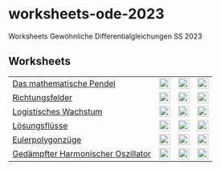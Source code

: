 # worksheets-ode-2023
Worksheets Gewöhnliche Differentialgleichungen SS 2023

## Worksheets

<table>
 <tr>
  <td>
   <a href="/JeremiasE/worksheets-ode-2023/blob/main/examples/1-Pendel.ipynb">Das mathematische Pendel</a>
  </td>
    <td>
   <a href="https://mybinder.org/v2/gh/JeremiasE/worksheets-ode-2023/HEAD?labpath=examples%2F1-Pendel.ipynb" rel="nofollow">
    <img src="https://mybinder.org/badge_logo.svg" alt="Open In Colab" data-canonical-src="https://colab.research.google.com/assets/colab-badge.svg"  height="22ex">
   </a>
  </td>
  <td>
   <a href="https://kaggle.com/kernels/welcome?src=https://github.com/JeremiasE/worksheets-ode-2023/blob/main/examples/1-Pendel.ipynb" rel="nofollow">
   <img src="https://kaggle.com/static/images/open-in-kaggle.svg" alt="Kaggle" height="22ex">
   </a>
  </td>
  <td>
   <a href="https://colab.research.google.com/github/JeremiasE/worksheets-ode-2023/blob/main/examples/1-Pendel.ipynb" rel="nofollow">
    <img src="https://camo.githubusercontent.com/84f0493939e0c4de4e6dbe113251b4bfb5353e57134ffd9fcab6b8714514d4d1/68747470733a2f2f636f6c61622e72657365617263682e676f6f676c652e636f6d2f6173736574732f636f6c61622d62616467652e737667" alt="Open In Colab" data-canonical-src="https://colab.research.google.com/assets/colab-badge.svg"  height="22ex">
   </a>
  </td>
 </tr>
  <tr>
  <td>
   <a href="/JeremiasE/worksheets-ode-2023/blob/main/examples/2-Slope_fields.ipynb">Richtungsfelder</a>
  </td>
    <td>
   <a href="https://mybinder.org/v2/gh/JeremiasE/worksheets-ode-2023/HEAD?labpath=examples%2F2-Slope_fields.ipynb" rel="nofollow">
    <img src="https://mybinder.org/badge_logo.svg" alt="Open In Colab" data-canonical-src="https://colab.research.google.com/assets/colab-badge.svg"  height="22ex">
   </a>
  </td>
  <td>
   <a href="https://kaggle.com/kernels/welcome?src=https://github.com/JeremiasE/worksheets-ode-2023/blob/main/examples/2-Slope_fields.ipynb" rel="nofollow">
   <img src="https://kaggle.com/static/images/open-in-kaggle.svg" alt="Kaggle" height="22ex">
   </a>
  </td>
  <td>
   <a href="https://colab.research.google.com/github/JeremiasE/worksheets-ode-2023/blob/main/examples/2-Slope_fields.ipynb" rel="nofollow">
    <img src="https://camo.githubusercontent.com/84f0493939e0c4de4e6dbe113251b4bfb5353e57134ffd9fcab6b8714514d4d1/68747470733a2f2f636f6c61622e72657365617263682e676f6f676c652e636f6d2f6173736574732f636f6c61622d62616467652e737667" alt="Open In Colab" data-canonical-src="https://colab.research.google.com/assets/colab-badge.svg"  height="22ex">
   </a>
  </td>
 </tr>
 <tr>
  <td>
   <a href="/JeremiasE/worksheets-ode-2023/blob/main/examples/3-Logistic.ipynb">Logistisches Wachstum</a>
  </td>
    <td>
   <a href="https://mybinder.org/v2/gh/JeremiasE/worksheets-ode-2023/HEAD?labpath=examples%2F3-Logistic.ipynb" rel="nofollow">
    <img src="https://mybinder.org/badge_logo.svg" alt="Open In Colab" data-canonical-src="https://colab.research.google.com/assets/colab-badge.svg"  height="22ex">
   </a>
  </td>
  <td>
   <a href="https://kaggle.com/kernels/welcome?src=https://github.com/JeremiasE/worksheets-ode-2023/blob/main/examples/3-Logistic.ipynb" rel="nofollow">
   <img src="https://kaggle.com/static/images/open-in-kaggle.svg" alt="Kaggle" height="22ex">
   </a>
  </td>
  <td>
   <a href="https://colab.research.google.com/github/JeremiasE/worksheets-ode-2023/blob/main/examples/3-Logistic.ipynb" rel="nofollow">
    <img src="https://camo.githubusercontent.com/84f0493939e0c4de4e6dbe113251b4bfb5353e57134ffd9fcab6b8714514d4d1/68747470733a2f2f636f6c61622e72657365617263682e676f6f676c652e636f6d2f6173736574732f636f6c61622d62616467652e737667" alt="Open In Colab" data-canonical-src="https://colab.research.google.com/assets/colab-badge.svg"  height="22ex">
   </a>
  </td>
 </tr>
 <tr>
  <td>
   <a href="/JeremiasE/worksheets-ode-2023/blob/main/examples/4-Flow.ipynb">Lösungsflüsse</a>
  </td>
    <td>
   <a href="https://mybinder.org/v2/gh/JeremiasE/worksheets-ode-2023/HEAD?labpath=examples%2F4-Flow.ipynb" rel="nofollow">
    <img src="https://mybinder.org/badge_logo.svg" alt="Open In Colab" data-canonical-src="https://colab.research.google.com/assets/colab-badge.svg"  height="22ex">
   </a>
  </td>
  <td>
   <a href="https://kaggle.com/kernels/welcome?src=https://github.com/JeremiasE/worksheets-ode-2023/blob/main/examples/4-Flow.ipynb" rel="nofollow">
   <img src="https://kaggle.com/static/images/open-in-kaggle.svg" alt="Kaggle" height="22ex">
   </a>
  </td>
  <td>
   <a href="https://colab.research.google.com/github/JeremiasE/worksheets-ode-2023/blob/main/examples/4-Flow.ipynb" rel="nofollow">
    <img src="https://camo.githubusercontent.com/84f0493939e0c4de4e6dbe113251b4bfb5353e57134ffd9fcab6b8714514d4d1/68747470733a2f2f636f6c61622e72657365617263682e676f6f676c652e636f6d2f6173736574732f636f6c61622d62616467652e737667" alt="Open In Colab" data-canonical-src="https://colab.research.google.com/assets/colab-badge.svg"  height="22ex">
   </a>
  </td>
 </tr>

  <tr>
  <td>
   <a href="/JeremiasE/worksheets-ode-2023/blob/main/examples/4-Eulerpath.ipynb">Eulerpolygonzüge</a>
  </td>
    <td>
   <a href="https://mybinder.org/v2/gh/JeremiasE/worksheets-ode-2023/HEAD?labpath=examples%2F4-Eulerpath.ipynb" rel="nofollow">
    <img src="https://mybinder.org/badge_logo.svg" alt="Open In Colab" data-canonical-src="https://colab.research.google.com/assets/colab-badge.svg"  height="22ex">
   </a>
  </td>
  <td>
   <a href="https://kaggle.com/kernels/welcome?src=https://github.com/JeremiasE/worksheets-ode-2023/blob/main/examples/4-Eulerpath.ipynb" rel="nofollow">
   <img src="https://kaggle.com/static/images/open-in-kaggle.svg" alt="Kaggle" height="22ex">
   </a>
  </td>
  <td>
   <a href="https://colab.research.google.com/github/JeremiasE/worksheets-ode-2023/blob/main/examples/4-Eulerpath.ipynb" rel="nofollow">
    <img src="https://camo.githubusercontent.com/84f0493939e0c4de4e6dbe113251b4bfb5353e57134ffd9fcab6b8714514d4d1/68747470733a2f2f636f6c61622e72657365617263682e676f6f676c652e636f6d2f6173736574732f636f6c61622d62616467652e737667" alt="Open In Colab" data-canonical-src="https://colab.research.google.com/assets/colab-badge.svg"  height="22ex">
   </a>
  </td>
 </tr>

  <tr>
  <td>
   <a href="/JeremiasE/worksheets-ode-2023/blob/main/examples/6-Damped-Harmnonic.ipynb">Gedämpfter Harmonischer Oszillator</a>
  </td>
    <td>
   <a href="https://mybinder.org/v2/gh/JeremiasE/worksheets-ode-2023/HEAD?labpath=examples%2F6-Damped-Harmnonic.ipynb" rel="nofollow">
    <img src="https://mybinder.org/badge_logo.svg" alt="Open In Colab" data-canonical-src="https://colab.research.google.com/assets/colab-badge.svg"  height="22ex">
   </a>
  </td>
  <td>
   <a href="https://kaggle.com/kernels/welcome?src=https://github.com/JeremiasE/worksheets-ode-2023/blob/main/examples/6-Damped-Harmnonic.ipynb" rel="nofollow">
   <img src="https://kaggle.com/static/images/open-in-kaggle.svg" alt="Kaggle" height="22ex">
   </a>
  </td>
  <td>
   <a href="https://colab.research.google.com/github/JeremiasE/worksheets-ode-2023/blob/main/examples/6-Damped-Harmnonic.ipynb" rel="nofollow">
    <img src="https://camo.githubusercontent.com/84f0493939e0c4de4e6dbe113251b4bfb5353e57134ffd9fcab6b8714514d4d1/68747470733a2f2f636f6c61622e72657365617263682e676f6f676c652e636f6d2f6173736574732f636f6c61622d62616467652e737667" alt="Open In Colab" data-canonical-src="https://colab.research.google.com/assets/colab-badge.svg"  height="22ex">
   </a>
  </td>
 </tr>
</table>
